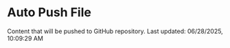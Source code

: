 # Auto Push File

Content that will be pushed to GitHub repository.
Last updated: 06/28/2025, 10:09:29 AM